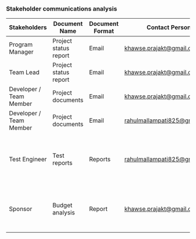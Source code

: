 ### Stakeholder communications analysis
 
Stakeholders|Document Name|Document Format|Contact Person|Due Date|
---|---|--|--|--|
Program Manager	|Project status report |Email |khawse.prajakt@gmail.com |Every week
Team Lead |Project status report |Email |khawse.prajakt@gmail.com |Every week
Developer / Team Member |Project documents |Email |khawse.prajakt@gmail.com |Every week
Developer / Team Member |Project documents |Email |rahulmallampati825@gmail.com| Every week 
Test Engineer |Test reports |Reports |rahulmallampati825@gmail.com |End of the each task and unit testing
Sponsor |Budget analysis |Report |khawse.prajakt@gmail.com |One month before the project starts